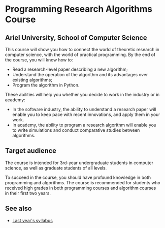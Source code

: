 # Programming Research Algorithms Course
## Ariel University, School of Computer Science

This course will show you how to connect the world of theoretic research in computer science, with the world of practical programming. By the end of the course, you will know how to:

* Read a research-level paper describing a new algorithm;
* Understand the operation of the algorithm and its advantages over existing algorithms;
* Program the algorithm in Python.

These abilities will help you whether you decide to work in the industry or in academy:

* In the software industry, the ability to understand a research paper will enable you to keep pace with recent innovations, and apply them in your work.
* In academy, the ability to program a research algorithm will enable you to write simulations and conduct comparative studies between algorithms.

## Target audience

The course is intended for 3rd-year undergraduate students in computer science, as well as graduate students of all levels.

To succeed in the course, you should have profound knowledge in both programming and algorithms. The course is recommended for students who received high grades in both programming courses and algorithm courses in their first two years.


## See also

* [Last year's syllabus](syllabus.5783.pdf)

